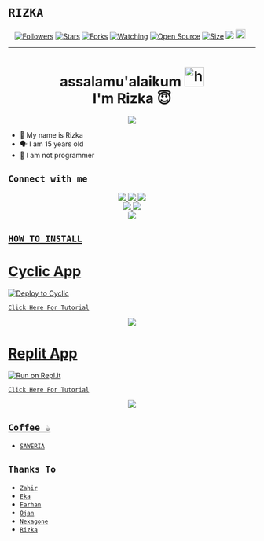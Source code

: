 # ```RIZKA```
<p align="center">
<a href="https://github.com/rizkaalt/followers"><img title="Followers" src="https://img.shields.io/github/followers/FLixx4K?color=red&style=flat-square"></a>
<a href="https://github.com/rizkaalt/My-rest-api-bot-wa-private/stargazers/"><img title="Stars" src="https://img.shields.io/github/stars/FLixx4K/api-mirip-zeks?color=blue&style=flat-square"></a>
<a href="https://github.com/rizkaalt/My-rest-api-bot-wa-private/network/members"><img title="Forks" src="https://img.shields.io/github/forks/FLixx4K/api-mirip-zeks?color=red&style=flat-square"></a>
<a href="https://github.com/rizkaalt/My-rest-api-bot-wa-private/watchers"><img title="Watching" src="https://img.shields.io/github/watchers/FLixx4K/api-mirip-zeks?label=Watchers&color=blue&style=flat-square"></a>
<a href="https://github.com/rizkaalt/My-rest-api-bot-wa-private"><img title="Open Source" src="https://badges.frapsoft.com/os/v2/open-source.svg?v=103"></a>
<a href="https://github.com/rizkaalt/My-rest-api-bot-wa-private/"><img title="Size" src="https://img.shields.io/github/repo-size/FLixx4K/api-mirip-zeks?style=flat-square&color=green"></a>
<a href="https://hits.seeyoufarm.com"><img src="https://hits.seeyoufarm.com/api/count/incr/badge.svg?url=https%3A%2F%2Fgithub.com%2FFLixx4K%2FRest-api-mirip-zeks&count_bg=%2379C83D&title_bg=%23555555&icon=probot.svg&icon_color=%2300FF6D&title=hits&edge_flat=false"/></a>
<a href="https://github.com/rizkaalt/My-rest-api-bot-wa-private/graphs/commit-activity"><img height="20" src="https://img.shields.io/badge/Maintained%3F-yes-green.svg"></a>&nbsp;&nbsp;
</p>
<p align='center'>
    </p>

-------
<h1 align="center">assalamu'alaikum <img src="https://user-images.githubusercontent.com/1303154/88677602-1635ba80-d120-11ea-84d8-d263ba5fc3c0.gif" width="40px" alt="hi"><br>I'm Rizka 😇 </h1>
<p align="center">
  <img src="https://telegra.ph/file/93e635b59f5ad9286fe02.jpg" /></>
</p>

- 👼 My name is Rizka 
- 🗣️ I am 15 years old 
- 🔭 I am not programmer

## ```Connect with me```
<p align="center">
  <a href="https://instagram.com/rizkaalt1"><img src="https://img.shields.io/badge/Instagram-E4405F?style=for-the-badge&logo=instagram&logoColor=white"/> 
  <a href="https://wa.me/18645152552"><img src="https://img.shields.io/badge/WhatsApp-25D366?style=for-the-badge&logo=whatsapp&logoColor=white" />
  <a href="https://t.me/rizka00u"><img src="https://img.shields.io/badge/Telegram-%230088cc.svg?&style=for-the-badge&logo=telegram&logoColor=white" /> <br>
  <a href="https://github.com/rizkaalt"><img src="https://img.shields.io/badge/-GitHub-black?style=flat-square&logo=github" /> 
  <a href="https://youtube.com/@rizka00u"><img src="https://img.shields.io/youtube/channel/subscribers/UCdzWwbApjkyODby7_MoRYlA?style=social" /> <br>
  <a href="https://komarev.com/ghpvc/?username=nexagone&color=blue&style=flat-square&label=Profile+Dilihat"><img src="https://komarev.com/ghpvc/?username=zeeone-ofc&color=blue&style=flat-square&label=Profile+Dilihat" />

</p>

## ```HOW TO INSTALL```

# Cyclic App
[![Deploy to Cyclic](https://deploy.cyclic.app/button.svg)](https://app.cyclic.sh/#/join/zeeone-ofc)

[`Click Here For Tutorial`](https://youtu.be/BCY6V2PDDEA)

<p align="center">
  <a href="https://youtu.be/BCY6V2PDDEA"><img src="https://telegra.ph/file/a5f2d77a88420560ed8c5.jpg" />
</p>

# Replit App
[![Run on Repl.it](https://repl.it/badge/github/zeeone-ofc/Alphabot-Md)](https://replit.com)

[`Click Here For Tutorial`](https://youtu.be/BCY6V2PDDEA)

<p align="center">
  <a href="https://youtu.be/BCY6V2PDDEA"><img src="https://telegra.ph/file/a5f2d77a88420560ed8c5.jpg" />
</p>


## ```Coffee ☕```

- [`SAWERIA`](https://saweria.co/rizka00u)

## ```Thanks To```

- [`Zahir`]()
- [`Eka`]()
- [`Farhan`]()
- [`Ojan`]()
- [`Nexagone`]()
- [`Rizka`]()
